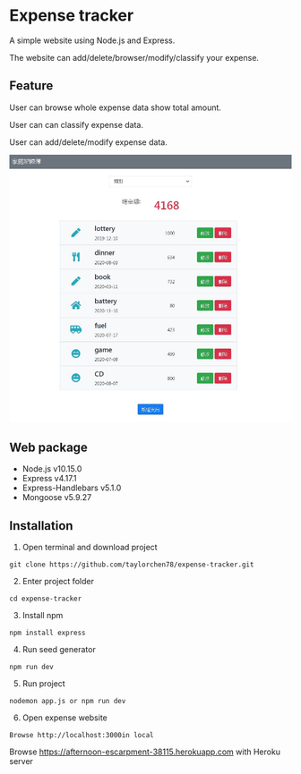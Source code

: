 # Expense tracker

A simple website using Node.js and Express.

The website can add/delete/browser/modify/classify your expense.

## Feature

User can browse whole expense data show total amount.

User can can classify expense data.

User can add/delete/modify expense data.

![Screenshot](/public/img/screenshot_expense.JPG)

## Web package
- Node.js v10.15.0
- Express v4.17.1
- Express-Handlebars v5.1.0
- Mongoose v5.9.27

## Installation
1. Open terminal and download project
```
git clone https://github.com/taylorchen78/expense-tracker.git
```

2. Enter project folder
```
cd expense-tracker
```

3. Install npm
```
npm install express
```

4. Run seed generator
```
npm run dev
```

5. Run project
```
nodemon app.js or npm run dev
```

6. Open expense website
```
Browse http://localhost:3000in local
```
Browse https://afternoon-escarpment-38115.herokuapp.com with Heroku server 
```